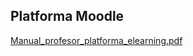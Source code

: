 <html>
  <head>
    <title>DomnulTudor - E-LEARNING</title>
    <link rel="stylesheet" href="static/style.css" type="text/css" />
    <meta http-equiv="Content-Type" content="text/html;charset=utf-8" />
  </head>
  <body>
    <div class="wiki" id="content_view" style="display: block;">
<h2 id="toc0"><a name="x-Platforma Moodle"></a>Platforma Moodle</h2>
 <a href="files/Manual_profesor_platforma_elearning.pdf">Manual_profesor_platforma_elearning.pdf</a>
    </div>
  </body>
</html>